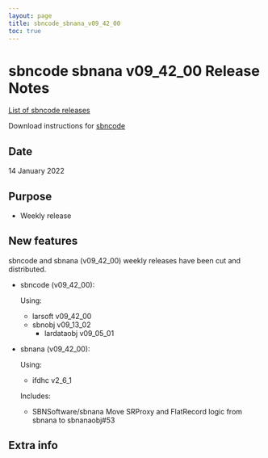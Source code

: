 ```yaml
---
layout: page
title: sbncode_sbnana_v09_42_00
toc: true
---
```


sbncode sbnana v09_42_00 Release Notes
=======================================================================================

[List of sbncode releases](https://github.com/SBNSoftware/SBNSoftware.github.io/tree/master/AnalysisInfrastructure/Releases)

Download instructions for [sbncode]()

Date
---------------------------------------------------
14 January 2022

Purpose
---------------------------------------------------
* Weekly release

New features
---------------------------------------------------
sbncode and sbnana (v09_42_00) weekly releases have been cut and distributed.

* sbncode (v09_42_00):
 
  Using:
  * larsoft             v09_42_00
  * sbnobj              v09_13_02
    * lardataobj       v09_05_01


* sbnana (v09_42_00):

  Using:
  * ifdhc   v2_6_1

  Includes:
  * SBNSoftware/sbnana Move SRProxy and FlatRecord logic from sbnana to sbnanaobj#53



Extra info
---------------------------------------------------
